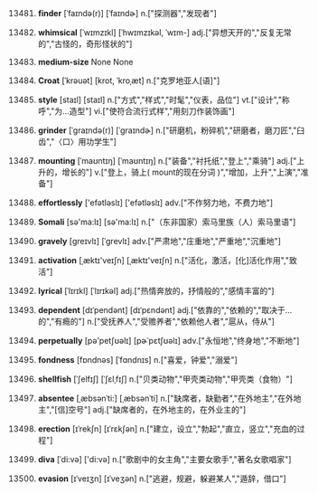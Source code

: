 13481. **finder**
[ˈfaɪndə(r)]  [ˈfaɪndɚ]
n.["探测器","发现者"]  

13482. **whimsical**
[ˈwɪmzɪkl]  [ˈhwɪmzɪkəl, ˈwɪm-]
adj.["异想天开的","反复无常的","古怪的，奇形怪状的"]  

13483. **medium-size**
None
None

13484. **Croat**
[ˈkrəuət]  [krot, ˈkroˌæt]
n.["克罗地亚人[语]"]  

13485. **style**
[staɪl]  [staɪl]
n.["方式","样式","时髦","仪表，品位"]  vt.["设计","称呼","为…造型"]  vi.["使符合流行式样","用刻刀作装饰画"]  

13486. **grinder**
[ˈgraɪndə(r)]  [ˈɡraɪndɚ]
n.["研磨机，粉碎机","研磨者，磨刀匠","臼齿","〈口〉用功学生"]  

13487. **mounting**
[ˈmaʊntɪŋ]  [ˈmaʊntɪŋ]
n.["装备","衬托纸","登上","乘骑"]  adj.["上升的，增长的"]  v.["登上，骑上( mount的现在分词 )","增加，上升","上演","准备"]  

13488. **effortlessly**
['efətləslɪ]  ['efətləslɪ]
adv.["不作努力地，不费力地"]  

13489. **Somali**
[sə'ma:lɪ]  [sə'ma:lɪ]
n.["（东非国家）索马里族（人）索马里语"]  

13490. **gravely**
[ɡreɪvlɪ]  [ˈɡrevlɪ]
adv.["严肃地","庄重地","严重地","沉重地"]  

13491. **activation**
[ˌæktɪ'veɪʃn]  [ˌæktɪ'veɪʃn]
n.["活化，激活，[化]活化作用","致活"]  

13492. **lyrical**
[ˈlɪrɪkl]  [ˈlɪrɪkəl]
adj.["热情奔放的，抒情般的","感情丰富的"]  

13493. **dependent**
[dɪˈpendənt]  [dɪˈpɛndənt]
adj.["依靠的","依赖的","取决于…的","有瘾的"]  n.["受抚养人","受赡养者","依赖他人者","扈从，侍从"]  

13494. **perpetually**
[pə'petʃʊəlɪ]  [pɚˈpɛtʃʊəlɪ]
adv.["永恒地","终身地","不断地"]  

13495. **fondness**
[fɒndnəs]  [ˈfɑndnɪs]
n.["喜爱，钟爱","溺爱"]  

13496. **shellfish**
[ˈʃelfɪʃ]  [ˈʃɛlˌfɪʃ]
n.["贝类动物","甲壳类动物","甲壳类（食物）"]  

13497. **absentee**
[ˌæbsənˈti:]  [ˌæbsənˈti]
n.["缺席者，缺勤者","在外地主","在外地主","[信]空号"]  adj.["缺席者的，在外地主的，在外业主的"]  

13498. **erection**
[ɪˈrekʃn]  [ɪˈrɛkʃən]
n.["建立，设立","勃起","直立，竖立","充血的过程"]  

13499. **diva**
[ˈdi:və]  ['di:və]
n.["歌剧中的女主角","主要女歌手","著名女歌唱家"]  

13500. **evasion**
[ɪˈveɪʒn]  [ɪˈveʒən]
n.["逃避，规避，躲避某人","遁辞，借口"]  

